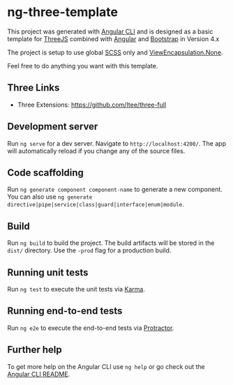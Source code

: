 # ng-three-template

This project was generated with [Angular CLI](https://github.com/angular/angular-cli) and is designed as a basic template for [ThreeJS](https://threejs.org/) combined with [Angular](https://angular.io/) and [Bootstrap](https://getbootstrap.com/) in Version 4.x

The project is setup to use global [SCSS](https://sass-lang.com/) only and [ViewEncapsulation.None](https://angular.io/api/core/ViewEncapsulation).

Feel free to do anything you want with this template.

## Three Links

* Three Extensions: https://github.com/Itee/three-full

## Development server

Run `ng serve` for a dev server. Navigate to `http://localhost:4200/`. The app will automatically reload if you change any of the source files.

## Code scaffolding

Run `ng generate component component-name` to generate a new component. You can also use `ng generate directive|pipe|service|class|guard|interface|enum|module`.

## Build

Run `ng build` to build the project. The build artifacts will be stored in the `dist/` directory. Use the `-prod` flag for a production build.

## Running unit tests

Run `ng test` to execute the unit tests via [Karma](https://karma-runner.github.io).

## Running end-to-end tests

Run `ng e2e` to execute the end-to-end tests via [Protractor](http://www.protractortest.org/).

## Further help

To get more help on the Angular CLI use `ng help` or go check out the [Angular CLI README](https://github.com/angular/angular-cli/blob/master/README.md).
